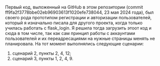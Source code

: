 Первый код, выложенный на GitHub в этом репозитории (commit ff9fa2f3778bbe02eb96903613f1020efe738044, 23 мая 2024 года), был своего рода прототипом регистрации и авторизации пользователей, который я изначально писала для другого проекта, когда только училась работать с flask_login. Я решила тогда загрузить этоот код и сюда в том числе, так как сам принцип работы с аккаунтами пользователей и их переадресациями на нужные страницы менять не планировала. На тот момент выполнялись следующие сценарии:
1. сценарий 2, пункты 2, 4, 12;
2. сценарий 3, пункты 1, 2, 4, 9.
